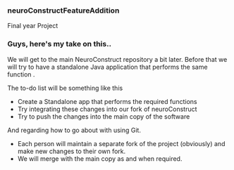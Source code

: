 ### neuroConstructFeatureAddition
Final year Project
### Guys, here's my take on this..

We will get to the main NeuroConstruct repository a bit later. Before that we will try to have a standalone Java application that performs the same function .

The to-do list will be something like this

  - Create a Standalone app that performs the required functions
  - Try integrating these changes into our fork of neuroConstruct
  - Try to push the changes into the main copy of the software

And regarding how to go about with using Git.

  - Each person will maintain a separate fork of the project (obviously) and make new changes to their own fork.
  - We will merge with the main copy as and when required.

